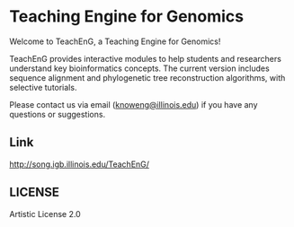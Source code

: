 # Teaching Engine for Genomics

Welcome to TeachEnG, a Teaching Engine for Genomics! 

TeachEnG provides interactive modules to help students and researchers understand key bioinformatics concepts. The current version includes sequence alignment and phylogenetic tree reconstruction algorithms, with selective tutorials. 

Please contact us via email (knoweng@illinois.edu) if you have any questions or suggestions.

## Link
http://song.igb.illinois.edu/TeachEnG/

## LICENSE
Artistic License 2.0
